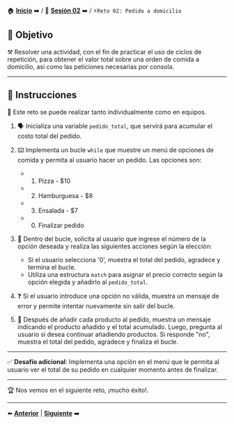 🏠 [**Inicio**](../../Readme.md) ➡️ / 📖 [**Sesión 02**](../Readme.md) ➡️ / ⚡`Reto 02: Pedido a domicilio`


## 🎯 Objetivo

⚒️ Resolver una actividad, con el fin de practicar el uso de ciclos de repetición, para obtener el valor total sobre una orden de comida a domicilio, así como las peticiones necesarias por consola.

---

## 📝 Instrucciones

👥 Este reto se puede realizar tanto individualmente como en equipos.

1. 🗣️ Inicializa una variable `pedido_total`, que servirá para acumular el costo total del pedido.

2. ⌨️ Implementa un bucle `while` que muestre un menú de opciones de comida y permita al usuario hacer un pedido. Las opciones son:
   - 1. Pizza - $10
   - 2. Hamburguesa - $8
   - 3. Ensalada - $7
   - 0. Finalizar pedido

3. 🔄 Dentro del bucle, solicita al usuario que ingrese el número de la opción deseada y realiza las siguientes acciones según la elección:
   - Si el usuario selecciona '0', muestra el total del pedido, agradece y termina el bucle.
   - Utiliza una estructura `match` para asignar el precio correcto según la opción elegida y añadirlo al `pedido_total`.

4. ❓ Si el usuario introduce una opción no válida, muestra un mensaje de error y permite intentar nuevamente sin salir del bucle.

5. 🧮 Después de añadir cada producto al pedido, muestra un mensaje indicando el producto añadido y el total acumulado. Luego, pregunta al usuario si desea continuar añadiendo productos. Si responde "no", muestra el total del pedido, agradece y finaliza el bucle.

---

✅ **Desafío adicional**: Implementa una opción en el menú que le permita al usuario ver el total de su pedido en cualquier momento antes de finalizar.

---

🏆 Nos vemos en el siguiente reto, ¡mucho éxito!.

---

⬅️ [**Anterior**](../Readme.md) | [**Siguiente**](../../Sesion-03/Readme.md) ➡️